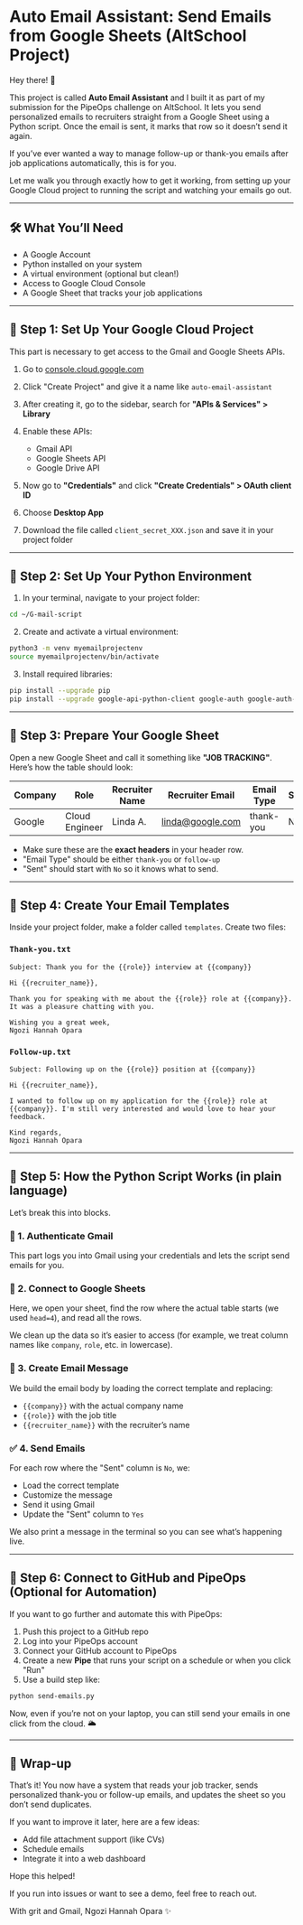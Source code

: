 # Auto Email Assistant: Send Emails from Google Sheets (AltSchool Project)

Hey there! 👋

This project is called **Auto Email Assistant** and I built it as part of my submission for the PipeOps challenge on AltSchool. It lets you send personalized emails to recruiters straight from a Google Sheet using a Python script. Once the email is sent, it marks that row so it doesn’t send it again.

If you’ve ever wanted a way to manage follow-up or thank-you emails after job applications automatically, this is for you.

Let me walk you through exactly how to get it working, from setting up your Google Cloud project to running the script and watching your emails go out.

---

## 🛠 What You’ll Need

- A Google Account
- Python installed on your system
- A virtual environment (optional but clean!)
- Access to Google Cloud Console
- A Google Sheet that tracks your job applications

---

## 🚀 Step 1: Set Up Your Google Cloud Project

This part is necessary to get access to the Gmail and Google Sheets APIs.

1. Go to [console.cloud.google.com](https://console.cloud.google.com/)

2. Click "Create Project" and give it a name like `auto-email-assistant`

3. After creating it, go to the sidebar, search for **"APIs & Services" > Library**

4. Enable these APIs:

   - Gmail API
   - Google Sheets API
   - Google Drive API

5. Now go to **"Credentials"** and click **"Create Credentials" > OAuth client ID**

6. Choose **Desktop App**

7. Download the file called `client_secret_XXX.json` and save it in your project folder

---

## 🧪 Step 2: Set Up Your Python Environment

1. In your terminal, navigate to your project folder:

```bash
cd ~/G-mail-script
```

2. Create and activate a virtual environment:

```bash
python3 -m venv myemailprojectenv
source myemailprojectenv/bin/activate
```

3. Install required libraries:

```bash
pip install --upgrade pip
pip install --upgrade google-api-python-client google-auth google-auth-oauthlib gspread oauth2client
```

---

## 🧾 Step 3: Prepare Your Google Sheet

Open a new Google Sheet and call it something like **"JOB TRACKING"**. Here’s how the table should look:

| Company | Role           | Recruiter Name | Recruiter Email                              | Email Type | Sent |
| ------- | -------------- | -------------- | -------------------------------------------- | ---------- | ---- |
| Google  | Cloud Engineer | Linda A.       | [linda@google.com](mailto\:linda@google.com) | thank-you  | No   |

- Make sure these are the **exact headers** in your header row. 
- "Email Type" should be either `thank-you` or `follow-up`
- "Sent" should start with `No` so it knows what to send.

---

## 💌 Step 4: Create Your Email Templates

Inside your project folder, make a folder called `templates`. Create two files:

### `Thank-you.txt`

```
Subject: Thank you for the {{role}} interview at {{company}}

Hi {{recruiter_name}},

Thank you for speaking with me about the {{role}} role at {{company}}. It was a pleasure chatting with you.

Wishing you a great week,
Ngozi Hannah Opara
```

### `Follow-up.txt`

```
Subject: Following up on the {{role}} position at {{company}}

Hi {{recruiter_name}},

I wanted to follow up on my application for the {{role}} role at {{company}}. I'm still very interested and would love to hear your feedback.

Kind regards,
Ngozi Hannah Opara
```

---

## 🧠 Step 5: How the Python Script Works (in plain language)

Let’s break this into blocks.

### 🔐 1. Authenticate Gmail

This part logs you into Gmail using your credentials and lets the script send emails for you.

### 📄 2. Connect to Google Sheets

Here, we open your sheet, find the row where the actual table starts (we used `head=4`), and read all the rows.

We clean up the data so it’s easier to access (for example, we treat column names like `company`, `role`, etc. in lowercase).

### 📧 3. Create Email Message

We build the email body by loading the correct template and replacing:

- `{{company}}` with the actual company name
- `{{role}}` with the job title
- `{{recruiter_name}}` with the recruiter’s name

### ✅ 4. Send Emails

For each row where the "Sent" column is `No`, we:

- Load the correct template
- Customize the message
- Send it using Gmail
- Update the "Sent" column to `Yes`

We also print a message in the terminal so you can see what’s happening live.

---

## 🔗 Step 6: Connect to GitHub and PipeOps (Optional for Automation)

If you want to go further and automate this with PipeOps:

1. Push this project to a GitHub repo
2. Log into your PipeOps account
3. Connect your GitHub account to PipeOps
4. Create a new **Pipe** that runs your script on a schedule or when you click "Run"
5. Use a build step like:

```bash
python send-emails.py
```

Now, even if you’re not on your laptop, you can still send your emails in one click from the cloud. 🌥

---

## 🙌 Wrap-up

That’s it! You now have a system that reads your job tracker, sends personalized thank-you or follow-up emails, and updates the sheet so you don’t send duplicates.

If you want to improve it later, here are a few ideas:

- Add file attachment support (like CVs)
- Schedule emails
- Integrate it into a web dashboard

Hope this helped!

If you run into issues or want to see a demo, feel free to reach out.

With grit and Gmail, Ngozi Hannah Opara ✨


